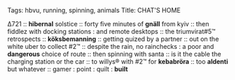 Tags: hbvu, running, spinning, animals
Title: CHAT'S HOME
  
Δ721 :: **hibernal** solstice :: forty five minutes of **gnäll** from kyiv :: then fiddlez with docking stations : and remote desktops :: the triumvirat#5™ retrospects :: **köksbemanning** :: getting quized by a partner :: out on the white uber to collect #2™ :: despite the rain, no rainchecks : a poor and **dangerous** choice of route :: then spinning with santa :: is it the cable the charging station or the car :: to willys® with #2™ for **kebabröra** :: too **aldenti** but whatever :: 
gamer : point : quilt : **built**
